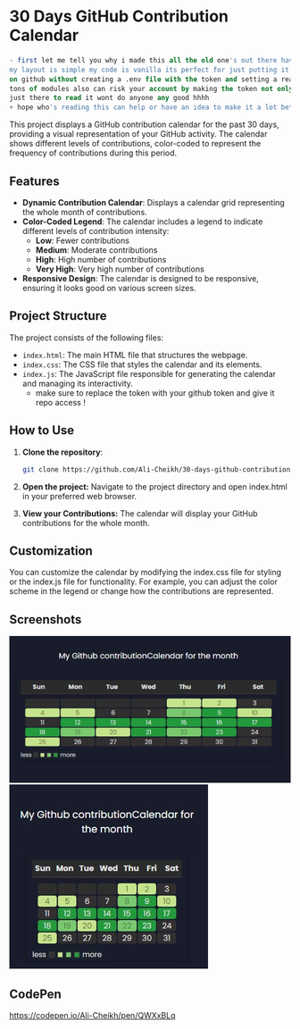 # 30 Days GitHub Contribution Calendar
```Sql
- first let me tell you why i made this all the old one's out there have 0 styling in them and takes a lot of time experience and effort to understand,
my layout is simple my code is vanilla its perfect for just putting it in your portfolio but still i do have a problem wich is that you can't commit it
on github without creating a .env file with the token and setting a react and node comunication server thingy wich may risk the code base by adding
tons of modules also can risk your account by making the token not only visible but also setting it up to be usable at least in my layout the token is
just there to read it wont do anyone any good hhhh
+ hope who's reading this can help or have an idea to make it a lot better fell free to pull a request
```
This project displays a GitHub contribution calendar for the past 30 days, providing a visual representation of your GitHub activity. The calendar shows different levels of contributions, color-coded to represent the frequency of contributions during this period.

## Features

- **Dynamic Contribution Calendar**: Displays a calendar grid representing the whole month of contributions.
- **Color-Coded Legend**: The calendar includes a legend to indicate different levels of contribution intensity:
  - **Low**: Fewer contributions
  - **Medium**: Moderate contributions
  - **High**: High number of contributions
  - **Very High**: Very high number of contributions
- **Responsive Design**: The calendar is designed to be responsive, ensuring it looks good on various screen sizes.

## Project Structure

The project consists of the following files:

- `index.html`: The main HTML file that structures the webpage.
- `index.css`: The CSS file that styles the calendar and its elements.
- `index.js`: The JavaScript file responsible for generating the calendar and managing its interactivity.
    - make sure to replace the token with your github token and give it repo access !

## How to Use

1. **Clone the repository**: 
   ```bash
   git clone https://github.com/Ali-Cheikh/30-days-github-contribution-calendar.git
   ```
2. **Open the project:** Navigate to the project directory and open index.html in your preferred web browser.

3. **View your Contributions:** The calendar will display your GitHub contributions for the whole month.

## Customization
You can customize the calendar by modifying the index.css file for styling or the index.js file for functionality. For example, you can adjust the color scheme in the legend or change how the contributions are represented.

## Screenshots
![alt text](<wideimg.jpg>)
![alt text](<squareimg.jpg>)

## CodePen
https://codepen.io/Ali-Cheikh/pen/QWXxBLq
